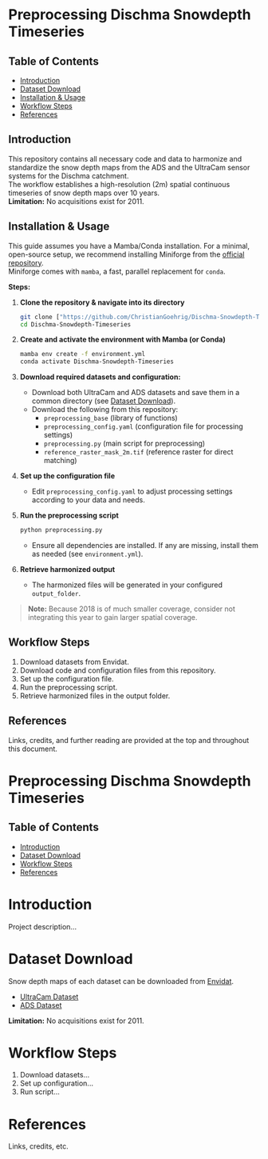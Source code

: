 # Preprocessing Dischma Snowdepth Timeseries

## Table of Contents

- [Introduction](#introduction)
- [Dataset Download](#dataset-download)
- [Installation & Usage](#installation--usage)
- [Workflow Steps](#workflow-steps)
- [References](#references)

## Introduction

This repository contains all necessary code and data to harmonize and standardize the snow depth maps from the ADS and the UltraCam sensor systems for the Dischma catchment.  
The workflow establishes a high-resolution (2m) spatial continuous timeseries of snow depth maps over 10 years.  
**Limitation:** No acquisitions exist for 2011.  


## Installation & Usage

This guide assumes you have a Mamba/Conda installation. For a minimal, open-source setup, we recommend installing Miniforge from the [official repository](https://github.com/conda-forge/miniforge).  
Miniforge comes with `mamba`, a fast, parallel replacement for `conda`.

**Steps:**

1. **Clone the repository & navigate into its directory**
    ```sh
    git clone ["https://github.com/ChristianGoehrig/Dischma-Snowdepth-Timeseries")
    cd Dischma-Snowdepth-Timeseries
    ```

2. **Create and activate the environment with Mamba (or Conda)**
    ```sh
    mamba env create -f environment.yml
    conda activate Dischma-Snowdepth-Timeseries
    ```

3. **Download required datasets and configuration:**
    - Download both UltraCam and ADS datasets and save them in a common directory (see [Dataset Download](#dataset-download)).
    - Download the following from this repository:
        - `preprocessing_base` (library of functions)
        - `preprocessing_config.yaml` (configuration file for processing settings)
        - `preprocessing.py` (main script for preprocessing)
        - `reference_raster_mask_2m.tif` (reference raster for direct matching)

4. **Set up the configuration file**
    - Edit `preprocessing_config.yaml` to adjust processing settings according to your data and needs.

5. **Run the preprocessing script**
    ```sh
    python preprocessing.py
    ```
    - Ensure all dependencies are installed. If any are missing, install them as needed (see `environment.yml`).

6. **Retrieve harmonized output**
    - The harmonized files will be generated in your configured `output_folder`.

> **Note:** Because 2018 is of much smaller coverage, consider not integrating this year to gain larger spatial coverage.

## Workflow Steps

1. Download datasets from Envidat.
2. Download code and configuration files from this repository.
3. Set up the configuration file.
4. Run the preprocessing script.
5. Retrieve harmonized files in the output folder.

## References

Links, credits, and further reading are provided at the top and throughout this document.
# Preprocessing Dischma Snowdepth Timeseries

## Table of Contents

- [Introduction](#introduction)
- [Dataset Download](#dataset-download)
- [Workflow Steps](#workflow-steps)
- [References](#references)

# Introduction

Project description...

# Dataset Download

Snow depth maps of each dataset can be downloaded from [Envidat](https://www.envidat.ch/).

- [UltraCam Dataset](https://www.envidat.ch/#/metadata/snow-depth-mapping-by-airplane-photogrammetry-2017-ongoing?search=snow+depth+maps&isAuthorSearch=false)
- [ADS Dataset](https://www.envidat.ch/#/metadata/snow-depth-mapping?search=snow%20depth%20ads)

**Limitation:** No acquisitions exist for 2011.

# Workflow Steps

1. Download datasets...
2. Set up configuration...
3. Run script...

# References

Links, credits, etc.
